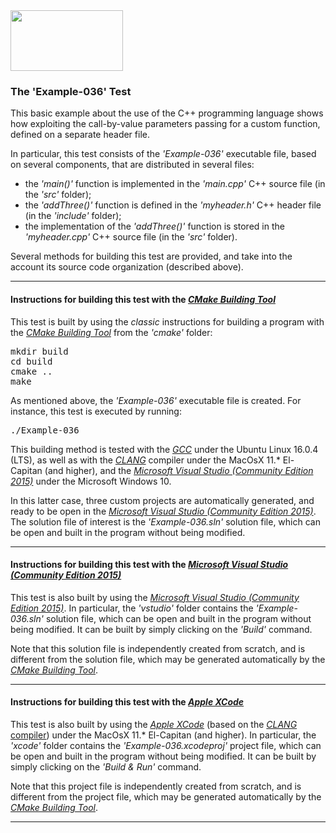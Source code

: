 <IMG src="http://davidcanino.github.io/img/logo-sun.jpg" border="0" width="180" height="97">

<H3>The 'Example-036' Test</H3>

This basic example about the use of the C++ programming language shows how exploiting the call-by-value parameters passing for a custom function, defined on a separate header file.<p>In particular, this test consists of the <i>'Example-036'</i> executable file, based on several components, that are distributed in several files:<ul>
<li>the <i>'main()'</i> function is implemented in the <i>'main.cpp'</i> C++ source file (in the <i>'src'</i> folder);</li>
<li>the <i>'addThree()'</i> function is defined in the <i>'myheader.h'</i> C++ header file (in the <i>'include'</i> folder);</li>
<li>the implementation of the <i>'addThree()'</i> function is stored in the <i>'myheader.cpp'</i> C++ source file (in the <i>'src'</i> folder).</li></ul><p>Several methods for building this test are provided, and take into the account its source code organization (described above).<p><hr><p>

<h4>Instructions for building this test with the <i><A href="http://cmake.org">CMake Building Tool</A></i></h4>

This test is built by using the <i>classic</i> instructions for building a program with the <i><A href="http://cmake.org">CMake Building Tool</A></i> from the <i>'cmake'</i> folder:
<pre>mkdir build
cd build
cmake ..
make
</pre><p>As mentioned above, the <i>'Example-036'</i> executable file is created. For instance, this test is executed by running:<pre>./Example-036</pre><p>This building method is tested with the <A href="http://gcc.gnu.org/"><i>GCC</i></A> under the Ubuntu Linux 16.0.4 (LTS), as well as with the <A href="http://clang.llvm.org/"><i>CLANG</i></A> compiler under the MacOsX 11.* El-Capitan (and higher), and the <A href="http://www.visualstudio.com/"><i>Microsoft Visual Studio (Community Edition 2015)</i></A> under the Microsoft Windows 10.

In this latter case, three custom projects are automatically generated, and ready to be open in the <A href="http://www.visualstudio.com/"><i>Microsoft Visual Studio (Community Edition 2015)</i></A>. The solution file of interest is the <i>'Example-036.sln'</i> solution file, which can be open and built in the program without being modified.<p><hr><p>

<h4>Instructions for building this test with the <i><A href="http://www.visualstudio.com/">Microsoft Visual Studio (Community Edition 2015)</A></i></h4>

This test is also built by using the <A href="http://www.visualstudio.com/"><i>Microsoft Visual Studio (Community Edition 2015)</i></A>. In particular, the <i>'vstudio'</i> folder contains the <i>'Example-036.sln'</i> solution file, which can be open and built in the program without being modified. It can be built by simply clicking on the <i>'Build'</i> command.

Note that this solution file is independently created from scratch, and is different from the solution file, which may be generated automatically by the <i><A href="http://cmake.org">CMake Building Tool</A></i>.<p><hr><p>

<h4>Instructions for building this test with the <i><A href="http://developer.apple.com/xcode/">Apple XCode</A></i></h4>

This test is also built by using the <A href="http://developer.apple.com/xcode/"><i>Apple XCode</i></A> (based on the <A href="http://clang.llvm.org/"><i>CLANG</i> compiler</A>) under the MacOsX 11.* El-Capitan (and higher). In particular, the <i>'xcode'</i> folder contains the <i>'Example-036.xcodeproj'</i> project file, which can be open and built in the program without being modified. It can be built by simply clicking on the <i>'Build & Run'</i> command.

Note that this project file is independently created from scratch, and is different from the project file, which may be generated automatically by the <i><A href="http://cmake.org">CMake Building Tool</A></i>.<p><hr><p>

